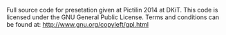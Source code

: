 Full source code for presetation given at Pictilin 2014 at DKiT. This code is licensed under the GNU General Public License. Terms and conditions can be found at: http://www.gnu.org/copyleft/gpl.html